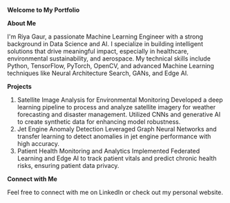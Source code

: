 **Welcome to My Portfolio**

**About Me**

I'm Riya Gaur, a passionate Machine Learning Engineer with a strong background in Data Science and AI. 
I specialize in building intelligent solutions that drive meaningful impact, especially in healthcare, environmental sustainability, and aerospace.
My technical skills include Python, TensorFlow, PyTorch, OpenCV, and advanced Machine Learning techniques like Neural Architecture Search, GANs, and Edge AI.

**Projects**

1. Satellite Image Analysis for Environmental Monitoring
Developed a deep learning pipeline to process and analyze satellite imagery for weather forecasting and disaster management.
Utilized CNNs and generative AI to create synthetic data for enhancing model robustness.
2. Jet Engine Anomaly Detection
Leveraged Graph Neural Networks and transfer learning to detect anomalies in jet engine performance with high accuracy.
3. Patient Health Monitoring and Analytics
Implemented Federated Learning and Edge AI to track patient vitals and predict chronic health risks, ensuring patient data privacy.

**Connect with Me**

Feel free to connect with me on LinkedIn or check out my personal website.



